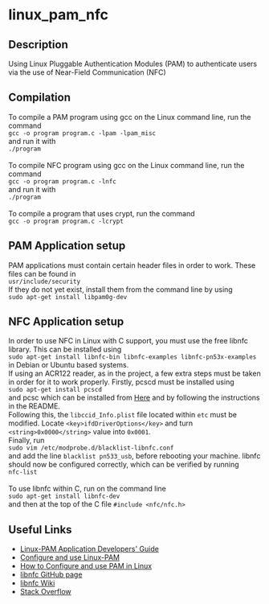 # linux_pam_nfc
## Description
Using Linux Pluggable Authentication Modules (PAM) to authenticate users via the use of Near-Field Communication (NFC)

## Compilation
To compile a PAM program using gcc on the Linux command line, run the command
<br />
`gcc -o program program.c -lpam -lpam_misc`
<br />
and run it with
<br />
`./program`
<br />
<br />
To compile NFC program using gcc on the Linux command line, run the command
<br />
`gcc -o program program.c -lnfc`
<br />
and run it with
<br />
`./program`
<br />
<br />
To compile a program that uses crypt, run the command
<br />
`gcc -o program program.c -lcrypt`

## PAM Application setup
PAM applications must contain certain header files in order to work. These files can be found in <br />
`usr/include/security`
<br />
 If they do not yet exist, install them from the command line by using 
 <br />
 `sudo apt-get install libpam0g-dev`

## NFC Application setup
In order to use NFC in Linux with C support, you must use the free libnfc library. This can be installed using <br />
`sudo apt-get install libnfc-bin libnfc-examples libnfc-pn53x-examples`
<br />
in Debian or Ubuntu based systems.
<br />
If using an ACR122 reader, as in the project, a few extra steps must be taken in order for it to work properly. Firstly, pcscd must be installed using <br />
`sudo apt-get install pcscd`
<br />
and pcsc which can be installed from [Here](https://pcsclite.apdu.fr/files/) and by following the instructions in the README.
<br />
Following this, the `libccid_Info.plist` file located within `etc` must be modified. Locate `<key>ifdDriverOptions</key>` and turn `<string>0x0000</string>` value into `0x0001`.
<br />
Finally, run
<br />
`sudo vim /etc/modprobe.d/blacklist-libnfc.conf`
<br />
and add the line `blacklist pn533_usb`, before rebooting your machine. libnfc should now be configured correctly, which can be verified by running
<br />
`nfc-list`
<br />
<br />
To use libnfc within C, run on the command line
<br />
`sudo apt-get install libnfc-dev`
<br />
and then at the top of the C file `#include <nfc/nfc.h>`


## Useful Links
- [Linux-PAM Application Developers' Guide](http://www.linux-pam.org/Linux-PAM-html/Linux-PAM_ADG.html)
- [Configure and use Linux-PAM](https://likegeeks.com/linux-pam-easy-guide/)
- [How to Configure and use PAM in Linux](https://www.tecmint.com/configure-pam-in-centos-ubuntu-linux/)
- [libnfc GitHub page](https://github.com/nfc-tools/libnfc)
- [libnfc Wiki](http://nfc-tools.org/index.php/Main_Page)
- [Stack Overflow](https://stackoverflow.com/)
